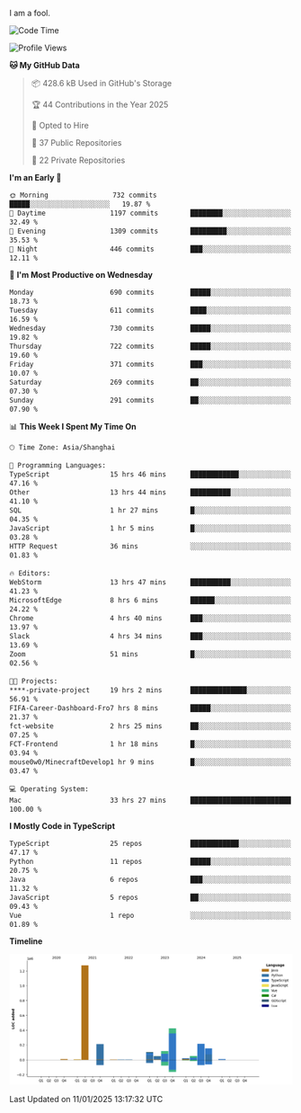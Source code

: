 I am a fool.

<!--START_SECTION:waka-->
![Code Time](http://img.shields.io/badge/Code%20Time-2%2C416%20hrs%205%20mins-blue)

![Profile Views](http://img.shields.io/badge/Profile%20Views-0-blue)

**🐱 My GitHub Data** 

> 📦 428.6 kB Used in GitHub's Storage 
 > 
> 🏆 44 Contributions in the Year 2025
 > 
> 💼 Opted to Hire
 > 
> 📜 37 Public Repositories 
 > 
> 🔑 22 Private Repositories 
 > 
**I'm an Early 🐤** 

```text
🌞 Morning                732 commits         █████░░░░░░░░░░░░░░░░░░░░   19.87 % 
🌆 Daytime                1197 commits        ████████░░░░░░░░░░░░░░░░░   32.49 % 
🌃 Evening                1309 commits        █████████░░░░░░░░░░░░░░░░   35.53 % 
🌙 Night                  446 commits         ███░░░░░░░░░░░░░░░░░░░░░░   12.11 % 
```
📅 **I'm Most Productive on Wednesday** 

```text
Monday                   690 commits         █████░░░░░░░░░░░░░░░░░░░░   18.73 % 
Tuesday                  611 commits         ████░░░░░░░░░░░░░░░░░░░░░   16.59 % 
Wednesday                730 commits         █████░░░░░░░░░░░░░░░░░░░░   19.82 % 
Thursday                 722 commits         █████░░░░░░░░░░░░░░░░░░░░   19.60 % 
Friday                   371 commits         ███░░░░░░░░░░░░░░░░░░░░░░   10.07 % 
Saturday                 269 commits         ██░░░░░░░░░░░░░░░░░░░░░░░   07.30 % 
Sunday                   291 commits         ██░░░░░░░░░░░░░░░░░░░░░░░   07.90 % 
```


📊 **This Week I Spent My Time On** 

```text
🕑︎ Time Zone: Asia/Shanghai

💬 Programming Languages: 
TypeScript               15 hrs 46 mins      ████████████░░░░░░░░░░░░░   47.16 % 
Other                    13 hrs 44 mins      ██████████░░░░░░░░░░░░░░░   41.10 % 
SQL                      1 hr 27 mins        █░░░░░░░░░░░░░░░░░░░░░░░░   04.35 % 
JavaScript               1 hr 5 mins         █░░░░░░░░░░░░░░░░░░░░░░░░   03.28 % 
HTTP Request             36 mins             ░░░░░░░░░░░░░░░░░░░░░░░░░   01.83 % 

🔥 Editors: 
WebStorm                 13 hrs 47 mins      ██████████░░░░░░░░░░░░░░░   41.23 % 
MicrosoftEdge            8 hrs 6 mins        ██████░░░░░░░░░░░░░░░░░░░   24.22 % 
Chrome                   4 hrs 40 mins       ███░░░░░░░░░░░░░░░░░░░░░░   13.97 % 
Slack                    4 hrs 34 mins       ███░░░░░░░░░░░░░░░░░░░░░░   13.69 % 
Zoom                     51 mins             █░░░░░░░░░░░░░░░░░░░░░░░░   02.56 % 

🐱‍💻 Projects: 
****-private-project     19 hrs 2 mins       ██████████████░░░░░░░░░░░   56.91 % 
FIFA-Career-Dashboard-Fro7 hrs 8 mins        █████░░░░░░░░░░░░░░░░░░░░   21.37 % 
fct-website              2 hrs 25 mins       ██░░░░░░░░░░░░░░░░░░░░░░░   07.25 % 
FCT-Frontend             1 hr 18 mins        █░░░░░░░░░░░░░░░░░░░░░░░░   03.94 % 
mouse0w0/MinecraftDevelop1 hr 9 mins         █░░░░░░░░░░░░░░░░░░░░░░░░   03.47 % 

💻 Operating System: 
Mac                      33 hrs 27 mins      █████████████████████████   100.00 % 
```

**I Mostly Code in TypeScript** 

```text
TypeScript               25 repos            ████████████░░░░░░░░░░░░░   47.17 % 
Python                   11 repos            █████░░░░░░░░░░░░░░░░░░░░   20.75 % 
Java                     6 repos             ███░░░░░░░░░░░░░░░░░░░░░░   11.32 % 
JavaScript               5 repos             ██░░░░░░░░░░░░░░░░░░░░░░░   09.43 % 
Vue                      1 repo              ░░░░░░░░░░░░░░░░░░░░░░░░░   01.89 % 
```



**Timeline**

![Lines of Code chart](https://raw.githubusercontent.com/VeejaLiu/VeejaLiu/master/assets/bar_graph.png)


 Last Updated on 11/01/2025 13:17:32 UTC
<!--END_SECTION:waka-->
